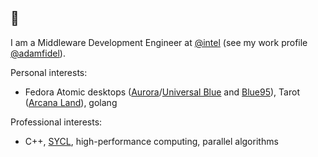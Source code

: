 ## 🧙


I am a Middleware Development Engineer at [@intel](https://github.com/intel) (see my work profile [@adamfidel](https://github.com/adamfidel)).

Personal interests:
- Fedora Atomic desktops ([Aurora](https://github.com/ublue-os/aurora)/[Universal Blue](https://github.com/ublue-os) and [Blue95](https://github.com/winblues/blue95)), Tarot ([Arcana Land](https://github.com/arcanaland)), golang

Professional interests:
- C++, [SYCL](https://www.khronos.org/sycl/), high-performance computing, parallel algorithms

<!--
**ledif/ledif** is a ✨ _special_ ✨ repository because its `README.md` (this file) appears on your GitHub profile.

Here are some ideas to get you started:

- 🔭 I’m currently working on ...
- 🌱 I’m currently learning ...
- 👯 I’m looking to collaborate on ...
- 🤔 I’m looking for help with ...
- 💬 Ask me about ...
- 📫 How to reach me: ...
- 😄 Pronouns: ...
- ⚡ Fun fact: ...
-->
